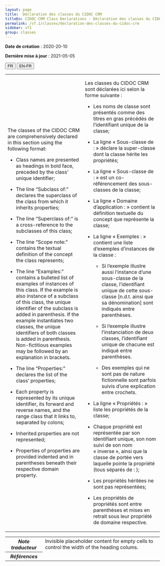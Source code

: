 ```yaml
---
layout: page
title:  Déclaration des classes du CIDOC CRM
titleEn: CIDOC CRM Class Declarations - Déclaration des classes du CIDOC CRM
permalink: /v7.1/classes/declaration-des-classes-du-cidoc-crm
sidebar: v71
group: classes
---
```


**Date de création** : 2020-20-10

**Dernière mise à jour** : 2021-05-05

<div class="lang-buttons">
  <button id="fr" class="activate">FR</button>
  <button id="en-fr">EN-FR</button>
</div>

<table class="text">
<colgroup>
<col style="width: 50%">
</colgroup>
<tbody>
<tr>
<td class="en"><p>The classes of the CIDOC CRM are comprehensively declared in this section using the following format:</p>
<ul>
<li>
<p>Class names are presented as headings in bold face, preceded by the class’ unique identifier;</p>
</li>
<li>
<p>The line “Subclass of:” declares the superclass of the class from which it inherits properties;</p>
</li>
<li>
<p>The line “Superclass of:” is a cross-reference to the subclasses of this class;</p>
</li>
<li>
<p>The line “Scope note:” contains the textual definition of the concept the class represents;</p>
</li>
<li>
<p>The line “Examples:” contains a bulleted list of examples of instances of this class. If the example is also instance of a subclass of this class, the unique identifier of the subclass is added in parenthesis. If the example instantiates two classes, the unique identifiers of both classes is added in parenthesis. Non-fictitious examples may be followed by an explanation in brackets.</p>
</li>
<li>
<p>The line “Properties:” declares the list of the class’ properties;</p>
</li>
<li>
<p>Each property is represented by its unique identifier, its forward and reverse names, and the range class that it links to, separated by colons;</p>
</li>
<li>
<p>Inherited properties are not represented;</p>
</li>
<li>
<p>Properties of properties are provided indented and in parentheses beneath their respective domain property.</p>
</li>
</ul></td>
<td><p>Les classes du CIDOC CRM sont déclarées ici selon la forme suivante :</p>
<ul>
<li>
<p>Les noms de classe sont présentés comme des titres en gras précédés de l’identifiant unique de la classe;</p>
</li>
<li>
<p>La ligne « Sous-classe de : » déclare la super-classe dont la classe hérite les propriétés;</p>
</li>
<li>
<p>La ligne « Sous-classe de : » est un co-référencement des sous-classes de la classe;</p>
</li>
<li>
<p>La ligne « Domaine d’application : » contient la définition textuelle du concept que représente la classe;</p>
</li>
<li>
<p>La ligne « Exemples : » contient une liste d’exemples d’instances de la classe :</p>

<ul>
<li>
<p>Si l’exemple illustre aussi l’instance d’une sous-classe de la classe, l’identifiant unique de cette sous-classe [n.d.t. ainsi que sa dénomination] sont indiqués entre parenthèses.</p>
</li>
<li>
<p>Si l’exemple illustre l’instanciation de deux classes, l’identifiant unique de chacune est indiqué entre parenthèses.</p>
</li>
<li>
<p>Des exemples qui ne sont pas de nature fictionnelle sont parfois suivis d’une explication entre crochets.</p>
</li>
</ul></li>
<li>
<p>La ligne « Propriétés : » liste les propriétés de la classe;</p>
</li>
<li>
<p>Chaque propriété est représentée par son identifiant unique, son nom suivi de son nom « inverse », ainsi que la classe de portée vers laquelle pointe la propriété (tous séparés de : );</p>
</li>
<li>
<p>Les propriétés héritées ne sont pas représentées;</p>
</li>
<li>
<p>Les propriétés de propriétés sont entre parenthèses et mises en retrait sous leur propriété de domaine respective.</p>
</li>
</ul></td>
</tr>
</tbody>
</table>
<table>
<tbody>
<tr class="odd">
<th><em>Note traducteur</em></th>
<td><span class="empty-cell">Invisible placeholder content for empty cells to control the width of the heading colums.</span></td>
</tr>
<tr class="even">
<th><em>Références</em></th>
<td></td>
</tr>
</tbody>
</table>


